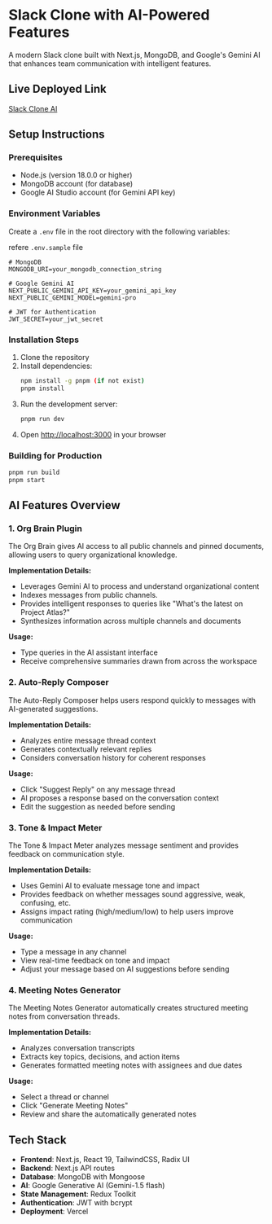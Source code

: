 # Slack Clone with AI-Powered Features

A modern Slack clone built with Next.js, MongoDB, and Google's Gemini AI that enhances team communication with intelligent features.

## Live Deployed Link

[Slack Clone AI](https://slack-clone-self-psi.vercel.app/)

## Setup Instructions

### Prerequisites

- Node.js (version 18.0.0 or higher)
- MongoDB account (for database)
- Google AI Studio account (for Gemini API key)

### Environment Variables

Create a `.env` file in the root directory with the following variables:

refere `.env.sample` file
```
# MongoDB
MONGODB_URI=your_mongodb_connection_string

# Google Gemini AI
NEXT_PUBLIC_GEMINI_API_KEY=your_gemini_api_key
NEXT_PUBLIC_GEMINI_MODEL=gemini-pro

# JWT for Authentication
JWT_SECRET=your_jwt_secret
```

### Installation Steps

1. Clone the repository
2. Install dependencies:
   ```bash
   npm install -g pnpm (if not exist)
   pnpm install
   ```
3. Run the development server:
   ```bash
   pnpm run dev
   ```
4. Open [http://localhost:3000](http://localhost:3000) in your browser

### Building for Production

```bash
pnpm run build
pnpm start
```

## AI Features Overview

### 1. Org Brain Plugin

The Org Brain gives AI access to all public channels and pinned documents, allowing users to query organizational knowledge.

**Implementation Details:**
- Leverages Gemini AI to process and understand organizational content
- Indexes messages from public channels.
- Provides intelligent responses to queries like "What's the latest on Project Atlas?"
- Synthesizes information across multiple channels and documents

**Usage:**
- Type queries in the AI assistant interface
- Receive comprehensive summaries drawn from across the workspace

### 2. Auto-Reply Composer

The Auto-Reply Composer helps users respond quickly to messages with AI-generated suggestions.

**Implementation Details:**
- Analyzes entire message thread context
- Generates contextually relevant replies
- Considers conversation history for coherent responses

**Usage:**
- Click "Suggest Reply" on any message thread
- AI proposes a response based on the conversation context
- Edit the suggestion as needed before sending

### 3. Tone & Impact Meter

The Tone & Impact Meter analyzes message sentiment and provides feedback on communication style.

**Implementation Details:**
- Uses Gemini AI to evaluate message tone and impact
- Provides feedback on whether messages sound aggressive, weak, confusing, etc.
- Assigns impact rating (high/medium/low) to help users improve communication

**Usage:**
- Type a message in any channel
- View real-time feedback on tone and impact
- Adjust your message based on AI suggestions before sending

### 4. Meeting Notes Generator

The Meeting Notes Generator automatically creates structured meeting notes from conversation threads.

**Implementation Details:**
- Analyzes conversation transcripts
- Extracts key topics, decisions, and action items
- Generates formatted meeting notes with assignees and due dates

**Usage:**
- Select a thread or channel
- Click "Generate Meeting Notes"
- Review and share the automatically generated notes

## Tech Stack

- **Frontend**: Next.js, React 19, TailwindCSS, Radix UI
- **Backend**: Next.js API routes
- **Database**: MongoDB with Mongoose
- **AI**: Google Generative AI (Gemini-1.5 flash)
- **State Management**: Redux Toolkit
- **Authentication**: JWT with bcrypt
- **Deployment**: Vercel
